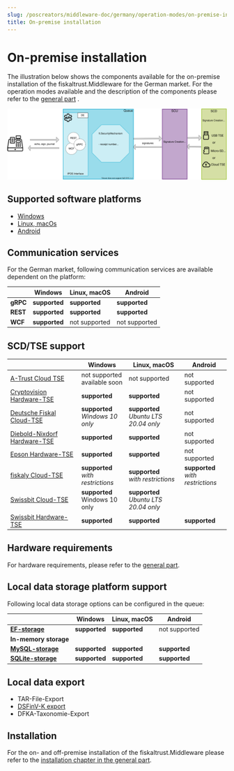 ```yaml
---
slug: /poscreators/middleware-doc/germany/operation-modes/on-premise-installation
title: On-premise installation
---
```


# On-premise installation

The illustration below shows the components available for the on-premise installation of the fiskaltrust.Middleware for the German market. For the operation modes available and the description of the components please refer to the [general part](../../general/operation-modes/operation-modes.md) .

![middleware-en](images/middleware-en-market-de.svg)

## Supported software platforms

- [Windows](../features/supported-platforms/windows.md)
- [Linux, macOs](../features/supported-platforms/linux.md)
- [Android](../features/supported-platforms/android.md)

## Communication services

For the German market, following communication services are available dependent on the platform:

|          | Windows       | Linux, macOS  | Android       |
| -------- | ------------- | ------------- | ------------- |
| **gRPC** | **supported** | **supported** | **supported** |
| **REST** | **supported** | **supported** | **supported** |
| **WCF**  | **supported** | not supported | not supported |

## SCD/TSE support

|                                                              | Windows                                | Linux, macOS                               | Android                                |
| ------------------------------------------------------------ | -------------------------------------- | ------------------------------------------ | -------------------------------------- |
| [A-Trust Cloud TSE](../features/basics/tse-as-a-service/a-trust.md) | not supported<br />available soon      | not supported                              | not supported                          |
| [Cryptovision Hardware-TSE](../features/basics/tse-as-a-service/cryptovision.md) | **supported**                          | **supported**                              | not supported                          |
| [Deutsche Fiskal Cloud-TSE](../features/basics/tse-as-a-service/deutsche-fiskal.md) | **supported**<br />*Windows 10 only*   | **supported**<br />*Ubuntu LTS 20.04 only* | not supported                          |
| [Diebold-Nixdorf Hardware-TSE](../features/basics/tse-as-a-service/diebold-nixdorf.md) | **supported**                          | **supported**                              | not supported                          |
| [Epson Hardware-TSE](../features/basics/tse-as-a-service/epson.md) | **supported**                          | **supported**                              | not supported                          |
| [fiskaly Cloud-TSE](../features/basics/tse-as-a-service/epson.md) | **supported**<br />*with restrictions* | **supported**<br />*with restrictions*     | **supported**<br />*with restrictions* |
| [Swissbit Cloud-TSE](../features/basics/tse-as-a-service/swissbit-cloud.md) | **supported**<br />Windows 10 only     | **supported**<br />*Ubuntu LTS 20.04 only* |                                        |
| [Swissbit Hardware-TSE](../features/basics/tse-as-a-service/swissbit.md) | **supported**                          | **supported**                              | **supported**                          |

## Hardware requirements

For hardware requirements, please refer to the [general part](../../general/operation-modes/operation-modes.md).

## Local data storage platform support

Following local data storage options can be configured in the queue:

|                                                              | Windows       | Linux, macOS  | Android       |
| ------------------------------------------------------------ | ------------- | ------------- | ------------- |
| **[EF-storage](../features/supported-databases/entity-framework.md)** | **supported** | **supported** | not supported |
| **In-memory storage**                                        |               |               |               |
| **[MySQL-storage](../features/supported-databases/mysql.md)** | **supported** | **supported** | **supported** |
| **[SQLite-storage](../features/supported-databases/sqlite.md)** | **supported** | **supported** | **supported** |

## Local data export

-  TAR-File-Export 
-  [DSFinV-K export](../procedural-documentation/dsfinv-k-generation.md) 
-  DFKA-Taxonomie-Export 

## Installation

For the on- and off-premise installation of the fiskaltrust.Middleware please refer to the [installation chapter in the general part](../../general/installation/installation.md).